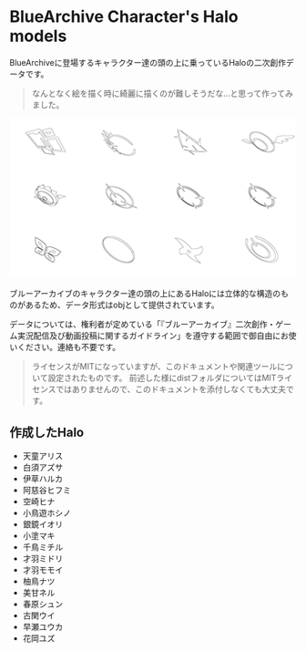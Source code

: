 # BlueArchive Character's Halo models

BlueArchiveに登場するキャラクター達の頭の上に乗っているHaloの二次創作データです。

> なんとなく絵を描く時に綺麗に描くのが難しそうだな…と思って作ってみました。

![halo_01](images/halo_01.png)

ブルーアーカイブのキャラクター達の頭の上にあるHaloには立体的な構造のものがあるため、データ形式はobjとして提供されています。

データについては、権利者が定めている「『ブルーアーカイブ』二次創作・ゲーム実況配信及び動画投稿に関するガイドライン」を遵守する範囲で御自由にお使いください。連絡も不要です。

> ライセンスがMITになっていますが、このドキュメントや関連ツールについて設定されたものです。
> 前述した様にdistフォルダについてはMITライセンスではありませんので、このドキュメントを添付しなくても大丈夫です。

## 作成したHalo

- 天童アリス
- 白須アズサ
- 伊草ハルカ
- 阿慈谷ヒフミ
- 空崎ヒナ
- 小鳥遊ホシノ
- 銀鏡イオリ
- 小塗マキ
- 千鳥ミチル
- 才羽ミドリ
- 才羽モモイ
- 柚鳥ナツ
- 美甘ネル
- 春原シュン
- 古関ウイ
- 早瀬ユウカ
- 花岡ユズ
